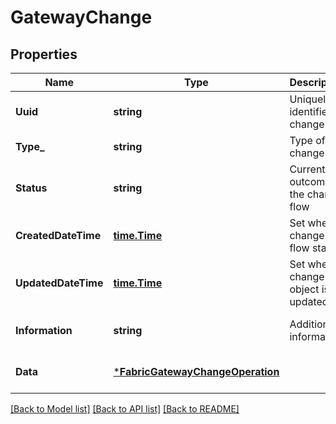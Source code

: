 # GatewayChange

## Properties
Name | Type | Description | Notes
------------ | ------------- | ------------- | -------------
**Uuid** | **string** | Uniquely identifies a change | [optional] [default to null]
**Type_** | **string** | Type of change | [default to null]
**Status** | **string** | Current outcome of the change flow | [optional] [default to null]
**CreatedDateTime** | [**time.Time**](time.Time.md) | Set when change flow starts | [optional] [default to null]
**UpdatedDateTime** | [**time.Time**](time.Time.md) | Set when change object is updated | [default to null]
**Information** | **string** | Additional information | [optional] [default to null]
**Data** | [***FabricGatewayChangeOperation**](FabricGatewayChangeOperation.md) |  | [optional] [default to null]

[[Back to Model list]](../README.md#documentation-for-models) [[Back to API list]](../README.md#documentation-for-api-endpoints) [[Back to README]](../README.md)


